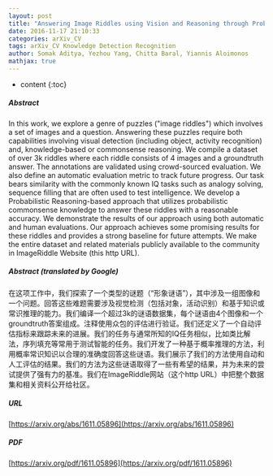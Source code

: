 ```yaml
---
layout: post
title: "Answering Image Riddles using Vision and Reasoning through Probabilistic Soft Logic"
date: 2016-11-17 21:10:33
categories: arXiv_CV
tags: arXiv_CV Knowledge Detection Recognition
author: Somak Aditya, Yezhou Yang, Chitta Baral, Yiannis Aloimonos
mathjax: true
---
```


* content
{:toc}

##### Abstract
In this work, we explore a genre of puzzles ("image riddles") which involves a set of images and a question. Answering these puzzles require both capabilities involving visual detection (including object, activity recognition) and, knowledge-based or commonsense reasoning. We compile a dataset of over 3k riddles where each riddle consists of 4 images and a groundtruth answer. The annotations are validated using crowd-sourced evaluation. We also define an automatic evaluation metric to track future progress. Our task bears similarity with the commonly known IQ tasks such as analogy solving, sequence filling that are often used to test intelligence. We develop a Probabilistic Reasoning-based approach that utilizes probabilistic commonsense knowledge to answer these riddles with a reasonable accuracy. We demonstrate the results of our approach using both automatic and human evaluations. Our approach achieves some promising results for these riddles and provides a strong baseline for future attempts. We make the entire dataset and related materials publicly available to the community in ImageRiddle Website (this http URL).

##### Abstract (translated by Google)
在这项工作中，我们探索了一个类型的谜题（“形象谜语”），其中涉及一组图像和一个问题。回答这些难题需要涉及视觉检测（包括对象，活动识别）和基于知识或常识推理的能力。我们编译一个超过3k的谜语数据集，每个谜语由4个图像和一个groundtruth答案组成。注释使用众包的评估进行验证。我们还定义了一个自动评估指标来跟踪未来的进展。我们的任务与通常所知的IQ任务相似，比如类比解法，序列填充等常用于测试智能的任务。我们开发了一种基于概率推理的方法，利用概率常识知识以合理的准确度回答这些谜语。我们展示了我们的方法使用自动和人工评估的结果。我们的方法为这些谜语取得了一些有希望的结果，并为未来的尝试提供了强有力的基准。我们在ImageRiddle网站（这个http URL）中把整个数据集和相关资料公开给社区。

##### URL
[https://arxiv.org/abs/1611.05896](https://arxiv.org/abs/1611.05896)

##### PDF
[https://arxiv.org/pdf/1611.05896](https://arxiv.org/pdf/1611.05896)

